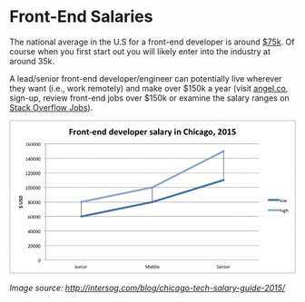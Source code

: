 # Front-End Salaries

The national average in the U.S for a front-end developer is around [$75k](http://www.glassdoor.com/Salaries/front-end-web-developer-salary-SRCH_KO0,23.htm). Of course when you first start out you will likely enter into the industry at around 35k.

A lead/senior front-end developer/engineer can potentially live wherever they want (i.e., work remotely) and make over $150k a year (visit [angel.co](https://angel.co/jobs), sign-up, review front-end jobs over $150k or examine the salary ranges on [Stack Overflow Jobs](https://stackoverflow.com/jobs?q=front-end&sort=y)).

![](../images/front-end-salary.png "http://intersog.com/blog/chicago-tech-salary-guide-2015/")

<cite>Image source: <a href="http://intersog.com/blog/chicago-tech-salary-guide-2015/">http://intersog.com/blog/chicago-tech-salary-guide-2015/</a></cite>












 






